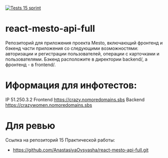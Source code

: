 [![Tests 15 sprint](https://github.com/AnastasiyaOvsyasha/react-mesto-api-full/actions/workflows/tests.yml/badge.svg)](https://github.com/AnastasiyaOvsyasha/react-mesto-api-full/actions/workflows/tests.yml)

# react-mesto-api-full

Репозиторий для приложения проекта Mesto, включающий фронтенд и бэкенд части приложения со следующими возможностями: авторизации и регистрации пользователей, операции с карточками и пользователями. Бэкенд расположите в директории backend/, а фронтенд - в frontend/.

# Иформация для инфотестов:
IP 51.250.3.2
Frontend https://crazy.nomoredomains.sbs
Backend https://crazywomen.nomoredomains.sbs

# Для ревью
Ссылка на репозиторий 15 Практической работы:
* https://github.com/AnastasiyaOvsyasha/react-mesto-api-full.git